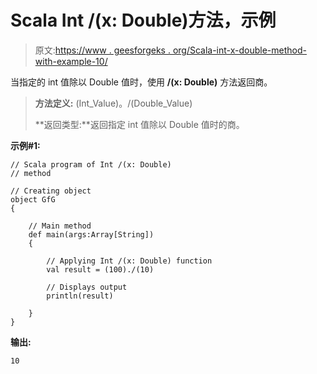 # Scala Int /(x: Double)方法，示例

> 原文:[https://www . geesforgeks . org/Scala-int-x-double-method-with-example-10/](https://www.geeksforgeeks.org/scala-int-x-double-method-with-example-10/)

当指定的 int 值除以 Double 值时，使用 **/(x: Double)** 方法返回商。

> **方法定义:** (Int_Value)。/(Double_Value)
> 
> **返回类型:**返回指定 int 值除以 Double 值时的商。

**示例#1:**

```
// Scala program of Int /(x: Double)
// method

// Creating object
object GfG
{ 

    // Main method
    def main(args:Array[String])
    {

        // Applying Int /(x: Double) function
        val result = (100)./(10)

        // Displays output
        println(result)

    }
} 
```

**输出:**

```
10

```